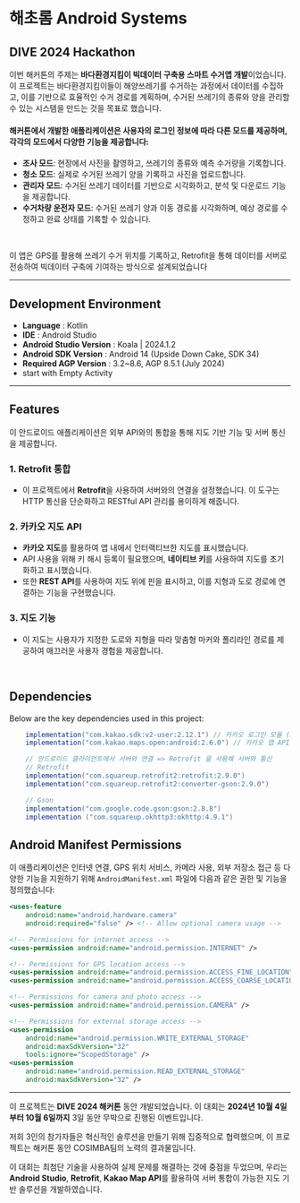 # 해초롬 Android Systems

## DIVE 2024 Hackathon

이번 해커톤의 주제는 **바다환경지킴이 빅데이터 구축용 스마트 수거앱 개발**이었습니다. 이 프로젝트는 바다환경지킴이들이 해양쓰레기를 수거하는 과정에서 데이터를 수집하고, 이를 기반으로 효율적인 수거 경로를 계획하며, 수거된 쓰레기의 종류와 양을 관리할 수 있는 시스템을 만드는 것을 목표로 했습니다.
<br>

#### 해커톤에서 개발한 애플리케이션은 사용자의 로그인 정보에 따라 다른 모드를 제공하며, 각각의 모드에서 다양한 기능을 제공합니다:

- **조사 모드**: 현장에서 사진을 촬영하고, 쓰레기의 종류와 예측 수거량을 기록합니다.
- **청소 모드**: 실제로 수거된 쓰레기 양을 기록하고 사진을 업로드합니다.
- **관리자 모드**: 수거된 쓰레기 데이터를 기반으로 시각화하고, 분석 및 다운로드 기능을 제공합니다.
- **수거차량 운전자 모드**: 수거된 쓰레기 양과 이동 경로를 시각화하며, 예상 경로를 수정하고 완료 상태를 기록할 수 있습니다.
<br>

이 앱은 GPS를 활용해 쓰레기 수거 위치를 기록하고, Retrofit을 통해 데이터를 서버로 전송하여 빅데이터 구축에 기여하는 방식으로 설계되었습니다

---

## Development Environment
- **Language** :  Kotlin
- **IDE** :  Android Studio
- **Android Studio Version** :  Koala | 2024.1.2
- **Android SDK Version** :  Android 14 (Upside Down Cake, SDK 34)
- **Required AGP Version** :  3.2~8.6, AGP 8.5.1 (July 2024)
- start with Empty Activity

---

## Features
이 안드로이드 애플리케이션은 외부 API와의 통합을 통해 지도 기반 기능 및 서버 통신을 제공합니다.

### 1. **Retrofit 통합**
   - 이 프로젝트에서 **Retrofit**을 사용하여 서버와의 연결을 설정했습니다. 이 도구는 HTTP 통신을 단순화하고 RESTful API 관리를 용이하게 해줍니다.

### 2. **카카오 지도 API**
   - **카카오 지도**를 활용하여 앱 내에서 인터랙티브한 지도를 표시했습니다.
   - API 사용을 위해 키 해시 등록이 필요했으며, **네이티브 키**를 사용하여 지도를 초기화하고 표시했습니다.
   - 또한 **REST API**를 사용하여 지도 위에 핀을 표시하고, 이를 지형과 도로 경로에 연결하는 기능을 구현했습니다.

### 3. **지도 기능**
   - 이 지도는 사용자가 지정한 도로와 지형을 따라 맞춤형 마커와 폴리라인 경로를 제공하여 매끄러운 사용자 경험을 제공합니다.
<br>

## Dependencies
Below are the key dependencies used in this project:
```groovy
    implementation("com.kakao.sdk:v2-user:2.12.1") // 카카오 로그인 모듈 (keyHash 값 때문에 설정)
    implementation("com.kakao.maps.open:android:2.6.0") // 카카오 맵 API

    // 안드로이드 클라이언트에서 서버와 연결 => Retrofit 을 사용해 서버와 통신
    // Retrofit
    implementation("com.squareup.retrofit2:retrofit:2.9.0")
    implementation("com.squareup.retrofit2:converter-gson:2.9.0")

    // Gson
    implementation("com.google.code.gson:gson:2.8.8")
    implementation ("com.squareup.okhttp3:okhttp:4.9.1")
```

## Android Manifest Permissions

이 애플리케이션은 인터넷 연결, GPS 위치 서비스, 카메라 사용, 외부 저장소 접근 등 다양한 기능을 지원하기 위해 `AndroidManifest.xml` 파일에 다음과 같은 권한 및 기능을 정의했습니다:

```xml
<uses-feature
    android:name="android.hardware.camera"
    android:required="false" /> <!-- Allow optional camera usage -->

<!-- Permissions for internet access -->
<uses-permission android:name="android.permission.INTERNET" />

<!-- Permissions for GPS location access -->
<uses-permission android:name="android.permission.ACCESS_FINE_LOCATION" />
<uses-permission android:name="android.permission.ACCESS_COARSE_LOCATION" />

<!-- Permissions for camera and photo access -->
<uses-permission android:name="android.permission.CAMERA" />

<!-- Permissions for external storage access -->
<uses-permission
    android:name="android.permission.WRITE_EXTERNAL_STORAGE"
    android:maxSdkVersion="32"
    tools:ignore="ScopedStorage" />
<uses-permission
    android:name="android.permission.READ_EXTERNAL_STORAGE"
    android:maxSdkVersion="32" />
```

---

이 프로젝트는 **DIVE 2024 해커톤** 동안 개발되었습니다. 이 대회는 **2024년 10월 4일부터 10월 6일까지** 3일 동안 무박으로 진행된 이벤트입니다.

저희 3인의 참가자들은 혁신적인 솔루션을 만들기 위해 집중적으로 협력했으며, 이 프로젝트는 해커톤 동안 COSIMBA팀의 노력의 결과물입니다.

이 대회는 최첨단 기술을 사용하여 실제 문제를 해결하는 것에 중점을 두었으며, 우리는 **Android Studio**, **Retrofit**, **Kakao Map API**를 활용하여 서버 통합이 가능한 지도 기반 솔루션을 개발하였습니다.
